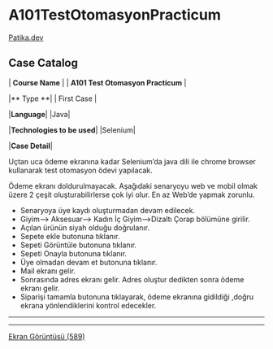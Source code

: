 # A101TestOtomasyonPracticum
[Patika.dev](https://www.patika.dev/tr)
## Case Catalog

| **Course Name** | | **A101 Test Otomasyon Practicum** |

|** Type **| |    First Case |

|**Language**| |Java|

|**Technologies to be used**| |Selenium|

|**Case Detail**|

Uçtan uca ödeme ekranına kadar Selenium’da java dili ile chrome browser kullanarak test otomasyon ödevi yapılacak.

Ödeme ekranı doldurulmayacak. Aşağıdaki senaryoyu web ve mobil olmak üzere 2 çeşit oluşturabilirlerse çok iyi olur. En az Web’de yapmak zorunlu. 
- Senaryoya üye kaydı oluşturmadan devam edilecek.
- Giyim--> Aksesuar--> Kadın İç Giyim-->Dizaltı Çorap bölümüne girilir.
- Açılan ürünün siyah olduğu doğrulanır.
- Sepete ekle butonuna tıklanır.
- Sepeti Görüntüle butonuna tıklanır.
- Sepeti Onayla butonuna tıklanır.
- Üye olmadan devam et butonuna tıklanır.
- Mail ekranı gelir.
- Sonrasında adres ekranı gelir. Adres oluştur dedikten sonra ödeme ekranı gelir.
- Siparişi tamamla butonuna tıklayarak, ödeme ekranına gidildiği ,doğru ekrana yönlendiklerini kontrol edecekler.
----------------
----------------
[Ekran Görüntüsü (589)](https://user-images.githubusercontent.com/108357127/190849544-690a2ad5-615d-43fa-a4a1-04dd820b6cff.png)




